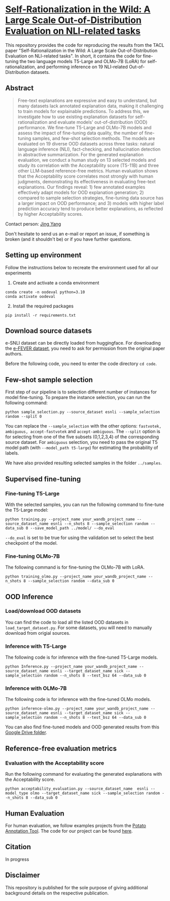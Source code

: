 # [Self-Rationalization in the Wild: A Large Scale Out-of-Distribution Evaluation on NLI-related tasks](https://arxiv.org/abs/2502.04797)
This repository provides the code for reproducing the results from the TACL paper "Self-Rationalization in the Wild: A Large Scale Out-of-Distribution Evaluation on NLI-related tasks". In short, it contains the code for fine-tuning the two language models T5-Large and OLMo-7B (LoRA) for self-rationalization, and performing inference on 19 NLI-related Out-of-Distribution datasets.

## Abstract
> Free-text explanations are expressive and easy to understand, but many datasets lack annotated explanation data, making it challenging to train models for explainable predictions. To address this, we investigate how to use existing explanation datasets for self-rationalization and evaluate models' out-of-distribution (OOD) performance. We fine-tune T5-Large and OLMo-7B models and assess the impact of fine-tuning data quality, the number of fine-tuning samples, and few-shot selection methods. The models are evaluated on 19 diverse OOD datasets across three tasks: natural language inference (NLI), fact-checking, and hallucination detection in abstractive summarization. For the generated explanation evaluation, we conduct a human study on 13 selected models and study its correlation with the Acceptability score (T5-11B) and three other LLM-based reference-free metrics. Human evaluation shows that the Acceptability score correlates most strongly with human judgments, demonstrating its effectiveness in evaluating free-text explanations. Our findings reveal: 1) few annotated examples effectively adapt models for OOD explanation generation; 2) compared to sample selection strategies, fine-tuning data source has a larger impact on OOD performance; and 3) models with higher label prediction accuracy tend to produce better explanations, as reflected by higher Acceptability scores.

Contact person: [Jing Yang](mailto:jing.yang@tu-berlin.de)

Don't hesitate to send us an e-mail or report an issue, if something is broken (and it shouldn't be) or if you have further questions.

## Setting up environment
Follow the instructions below to recreate the environment used for all our experiments
1. Create and activate a conda environment
```
conda create -n oodeval python=3.10
conda activate oodeval
```
2. Install the required packages
```
pip install -r requirements.txt
```
## Download source datasets
e-SNLI dataset can be directly loaded from huggingface. For downloading the [e-FEVER dataset](https://www.research-collection.ethz.ch/handle/20.500.11850/453826), you need to ask for permission from the original paper authors.

Before the following code, you need to enter the code directory ```cd code```.

## Few-shot sample selection
First step of our pipeline is to selection different number of instances for model fine-tuning. To prepare the instance selection, you can run the following command:
```
python sample_selection.py --source_dataset esnli --sample_selection random --split 0
```
You can replace the ```--sample_selection``` with the other options: ```fastvotek, ambiguous, accept-fastvotek``` and ```accept-ambiguous```. The ```--split``` option is for selecting from one of the five subsets (0,1,2,3,4) of the corresponding source dataset. For ```ambiguous``` selection, you need to pass the original T5 model path (with ```--model_path t5-large```) for estimating the probability of labels.

We have also provided resulting selected samples in the folder ```../samples```.

## Supervised fine-tuning
### Fine-tuning T5-Large
With the selected samples, you can run the following command to fine-tune the T5-Large model:
```
python training.py --project_name your_wandb_project_name --source_dataset_name esnli --n_shots 8 --sample_selection random --data_sub 0 --save_model_path ../model/ --do_eval 
```
```--do_eval``` is set to be true for using the validation set to select the best checkpoint of the model.

### Fine-tuning OLMo-7B
The following command is for fine-tuning the OLMo-7B with LoRA.
```
python training_olmo.py --project_name your_wandb_project_name --n_shots 8 --sample_selection random --data_sub 0
```

## OOD Inference
### Load/download OOD datasets
You can find the code to load all the listed OOD datasets in ```load_target_dataset.py```. For some datasets, you will need to manually download from origial sources.

### Inference with T5-Large
The following code is for inference with the fine-tuned T5-Large models.
```
python Inference.py --project_name your_wandb_project_name --source_dataset_name esnli --target_dataset_name sick --sample_selection random --n_shots 8 --test_bsz 64 --data_sub 0
```

### Inference with OLMo-7B
The following code is for inference with the fine-tuned OLMo models.
```
python inference-olmo.py --project_name your_wandb_project_name --source_dataset_name esnli --target_dataset_name sick --sample_selection random --n_shots 8 --test_bsz 64 --data_sub 0
```
You can also find fine-tuned models and OOD generated results from this [Google Drive folder](https://drive.google.com/drive/folders/0B073WIPY0sxofjhMV0E4bjdaai03ZXRYTERYQ1BTXzdnT051TkJjcEx1clBmV2xOMXRnWnM?resourcekey=0-Kx9uJNjUKuqibtO93Q0hzw&usp=drive_link).

## Reference-free evaluation metrics
### Evaluation with the Acceptability score
Run the following command for evaluating the generated explanations with the Acceptability score.
```
python acceptability_evaluation.py --source_dataset_name  esnli --model_type olmo --target_dataset_name sick --sample_selection random --n_shots 8 --data_sub 0
```

## Human Evaluation
For human evaluation, we follow examples projects from the [Potato Annotation Tool](https://github.com/davidjurgens/potato). The code for our project can be found [here](https://github.com/UKPLab/tacl2025-ood-eval-self-rationalization/tree/main/human_eval/exp_eval2).

## Citation
In progress

## Disclaimer
This repository is published for the sole purpose of giving additional background details on the respective publication.
